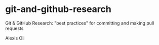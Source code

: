 # git-and-github-research
Git &amp; GitHub  Research: "best practices" for committing and making pull requests

Alexis
Oli
